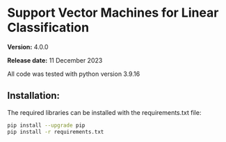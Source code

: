 # Support Vector Machines for Linear Classification

**Version:** 4.0.0

**Release date:** 11 December 2023



All code was tested with python version 3.9.16


## Installation:

The required libraries can be installed with the requirements.txt file:

```bash
pip install --upgrade pip
pip install -r requirements.txt
```


